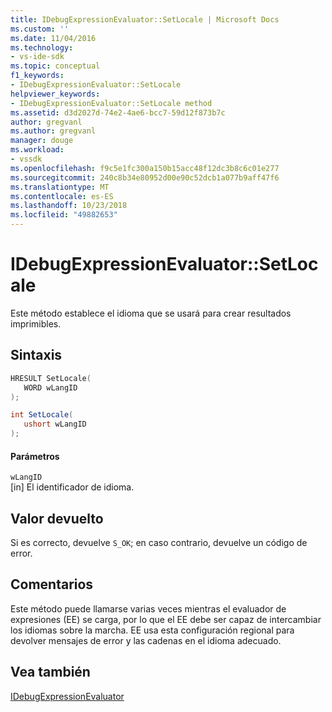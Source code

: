 ```yaml
---
title: IDebugExpressionEvaluator::SetLocale | Microsoft Docs
ms.custom: ''
ms.date: 11/04/2016
ms.technology:
- vs-ide-sdk
ms.topic: conceptual
f1_keywords:
- IDebugExpressionEvaluator::SetLocale
helpviewer_keywords:
- IDebugExpressionEvaluator::SetLocale method
ms.assetid: d3d2027d-74e2-4ae6-bcc7-59d12f873b7c
author: gregvanl
ms.author: gregvanl
manager: douge
ms.workload:
- vssdk
ms.openlocfilehash: f9c5e1fc300a150b15acc48f12dc3b8c6c01e277
ms.sourcegitcommit: 240c8b34e80952d00e90c52dcb1a077b9aff47f6
ms.translationtype: MT
ms.contentlocale: es-ES
ms.lasthandoff: 10/23/2018
ms.locfileid: "49882653"
---
```

# <a name="idebugexpressionevaluatorsetlocale"></a>IDebugExpressionEvaluator::SetLocale
Este método establece el idioma que se usará para crear resultados imprimibles.  
  
## <a name="syntax"></a>Sintaxis  
  
```cpp  
HRESULT SetLocale(   
   WORD wLangID  
);  
```  
  
```csharp  
int SetLocale(  
   ushort wLangID  
);  
```  
  
#### <a name="parameters"></a>Parámetros  
 `wLangID`  
 [in] El identificador de idioma.  
  
## <a name="return-value"></a>Valor devuelto  
 Si es correcto, devuelve `S_OK`; en caso contrario, devuelve un código de error.  
  
## <a name="remarks"></a>Comentarios  
 Este método puede llamarse varias veces mientras el evaluador de expresiones (EE) se carga, por lo que el EE debe ser capaz de intercambiar los idiomas sobre la marcha. EE usa esta configuración regional para devolver mensajes de error y las cadenas en el idioma adecuado.  
  
## <a name="see-also"></a>Vea también  
 [IDebugExpressionEvaluator](../../../extensibility/debugger/reference/idebugexpressionevaluator.md)